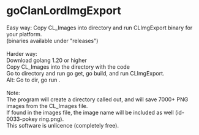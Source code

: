 # goClanLordImgExport
Easy way: Copy CL_Images into directory and run CLImgExport binary for your platform.<br>
(binaries available under "releases")<br>
<br>
Harder way:<br>
Download golang 1.20 or higher<br>
Copy CL_Images into the directory with the code<br>
Go to directory and run go get, go build, and run CLImgExport.<br>
Alt: Go to dir, go run .<br>
<br>
Note:<br>
The program will create a directory called out, and will save 7000+ PNG images from the CL_Images file.<br>
If found in the images file, the image name will be included as well (id-0033-pokey ring.png).<br>
This software is unlicence (completely free).<br>


